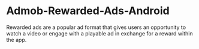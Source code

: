 # Admob-Rewarded-Ads-Android
Rewarded ads are a popular ad format that gives users an opportunity to watch a video or engage with a playable ad in exchange for a reward within the app.
